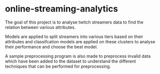 # online-streaming-analytics

The goal of this project is to analyse twitch streamers data to find the relation between various attributes.

Models are applied to split streamers into various tiers based on their attributes and classifcation models are applied on these clusters to analyse their performance and choose the best model.

A sample preprocessing program is also made to preprocess invalid data which have been added to the dataset to understand the different techniques that can be performed for preprocessing.
